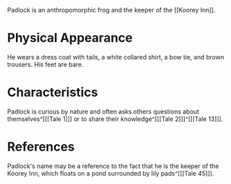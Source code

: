 Padlock is an anthropomorphic frog and the keeper of the [[Koorey Inn]].

# Physical Appearance
He wears a dress coat with tails, a white collared shirt, a bow tie, and brown trousers. His feet are bare.

# Characteristics
Padlock is curious by nature and often asks others questions about themselves^[[[Tale 1]]] or to share their knowledge^[[[Tale 2]]]^[[[Tale 13]]].

# References
Padlock's name may be a reference to the fact that he is the keeper of the Koorey Inn, which floats on a pond surrounded by lily pads^[[[Tale 45]]].